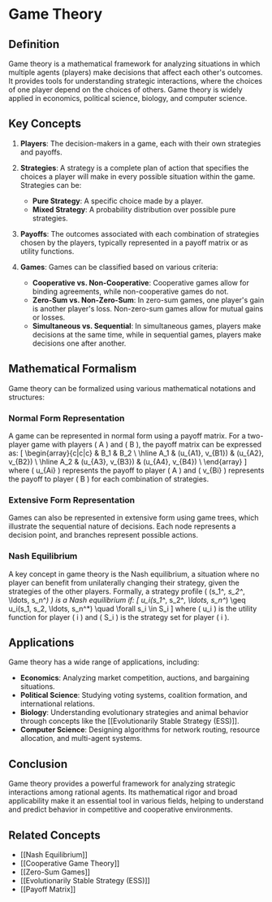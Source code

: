 
# Game Theory

## Definition
Game theory is a mathematical framework for analyzing situations in which multiple agents (players) make decisions that affect each other's outcomes. It provides tools for understanding strategic interactions, where the choices of one player depend on the choices of others. Game theory is widely applied in economics, political science, biology, and computer science.

## Key Concepts
1. **Players**: The decision-makers in a game, each with their own strategies and payoffs.

2. **Strategies**: A strategy is a complete plan of action that specifies the choices a player will make in every possible situation within the game. Strategies can be:
   - **Pure Strategy**: A specific choice made by a player.
   - **Mixed Strategy**: A probability distribution over possible pure strategies.

3. **Payoffs**: The outcomes associated with each combination of strategies chosen by the players, typically represented in a payoff matrix or as utility functions.

4. **Games**: Games can be classified based on various criteria:
   - **Cooperative vs. Non-Cooperative**: Cooperative games allow for binding agreements, while non-cooperative games do not.
   - **Zero-Sum vs. Non-Zero-Sum**: In zero-sum games, one player's gain is another player's loss. Non-zero-sum games allow for mutual gains or losses.
   - **Simultaneous vs. Sequential**: In simultaneous games, players make decisions at the same time, while in sequential games, players make decisions one after another.

## Mathematical Formalism
Game theory can be formalized using various mathematical notations and structures:

### Normal Form Representation
A game can be represented in normal form using a payoff matrix. For a two-player game with players \( A \) and \( B \), the payoff matrix can be expressed as:
\[
\begin{array}{c|c|c}
 & B_1 & B_2 \\
\hline
A_1 & (u_{A1}, v_{B1}) & (u_{A2}, v_{B2}) \\
\hline
A_2 & (u_{A3}, v_{B3}) & (u_{A4}, v_{B4}) \\
\end{array}
\]
where \( u_{Ai} \) represents the payoff to player \( A \) and \( v_{Bi} \) represents the payoff to player \( B \) for each combination of strategies.

### Extensive Form Representation
Games can also be represented in extensive form using game trees, which illustrate the sequential nature of decisions. Each node represents a decision point, and branches represent possible actions.

### Nash Equilibrium
A key concept in game theory is the Nash equilibrium, a situation where no player can benefit from unilaterally changing their strategy, given the strategies of the other players. Formally, a strategy profile \( (s_1^*, s_2^*, \ldots, s_n^*) \) is a Nash equilibrium if:
\[
u_i(s_1^*, s_2^*, \ldots, s_n^*) \geq u_i(s_1, s_2, \ldots, s_n^*) \quad \forall s_i \in S_i
\]
where \( u_i \) is the utility function for player \( i \) and \( S_i \) is the strategy set for player \( i \).

## Applications
Game theory has a wide range of applications, including:
- **Economics**: Analyzing market competition, auctions, and bargaining situations.
- **Political Science**: Studying voting systems, coalition formation, and international relations.
- **Biology**: Understanding evolutionary strategies and animal behavior through concepts like the [[Evolutionarily Stable Strategy (ESS)]].
- **Computer Science**: Designing algorithms for network routing, resource allocation, and multi-agent systems.

## Conclusion
Game theory provides a powerful framework for analyzing strategic interactions among rational agents. Its mathematical rigor and broad applicability make it an essential tool in various fields, helping to understand and predict behavior in competitive and cooperative environments.

## Related Concepts
- [[Nash Equilibrium]]
- [[Cooperative Game Theory]]
- [[Zero-Sum Games]]
- [[Evolutionarily Stable Strategy (ESS)]]
- [[Payoff Matrix]]
